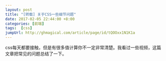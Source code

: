 ```yaml
---
layout: post
title: "[转载] 关于CSS一些细节问题"
date: 2017-02-05 22:44:00 +8:00
categories: [前端]
tags:  [css]
jumpUrl: http://ghmagical.com/article/page/id/tQOOxx1N1K1a
---
```


css每天都要接触，但是有很多值计算你不一定非常清楚。我看过一些视频，这篇文章把常见的问题总结了一下。